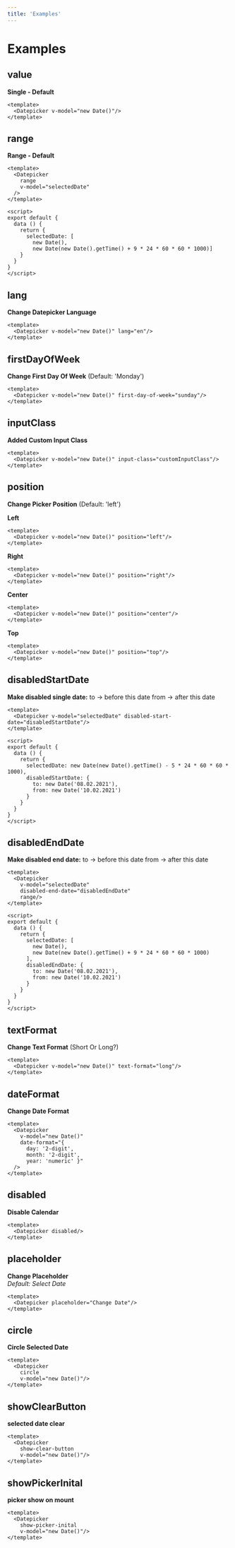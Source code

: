 ```yaml
---
title: 'Examples'
---
```


# Examples


## value
  **Single - Default**
  ```vue
  <template>
    <Datepicker v-model="new Date()"/>
  </template>
  ```
  <Datepicker :value="new Date()"/>

## range
  **Range - Default**
  ```vue
  <template>
    <Datepicker
      range
      v-model="selectedDate"
    />
  </template>

  <script>
  export default {
    data () {
      return {
        selectedDate: [
          new Date(),
          new Date(new Date().getTime() + 9 * 24 * 60 * 60 * 1000)]
      }
    }
  }
  </script>
  ```
  <Datepicker
    :value="[new Date(), new Date(new Date().getTime() + 9 * 24 * 60 * 60 * 1000)]"
    range/>

## lang
  **Change Datepicker Language**
  ```vue
  <template>
    <Datepicker v-model="new Date()" lang="en"/>
  </template>
  ```

  <Datepicker :value="new Date()" lang="en"/>

## firstDayOfWeek

 **Change First Day Of Week** (Default: 'Monday')
  ```vue
  <template>
    <Datepicker v-model="new Date()" first-day-of-week="sunday"/>
  </template>
  ```

  <Datepicker :value="new Date()" first-day-of-week="sunday"/>

## inputClass
  **Added Custom Input Class**
  ```vue
  <template>
    <Datepicker v-model="new Date()" input-class="customInputClass"/>
  </template>
  ```

  <Datepicker :value="new Date()" input-class="customInputClass"/>

## position
  **Change Picker Position** (Default: 'left')

  **Left**
  ```vue
  <template>
    <Datepicker v-model="new Date()" position="left"/>
  </template>
  ```
  <Datepicker :value="new Date()" position="left"/>

  **Right**
  ```vue
  <template>
    <Datepicker v-model="new Date()" position="right"/>
  </template>
  ```

  <Datepicker :value="new Date()" position="right"/>

  **Center**
  ```vue
  <template>
    <Datepicker v-model="new Date()" position="center"/>
  </template>
  ```

  <Datepicker :value="new Date()" position="center"/>
  
  **Top**
  ```vue
  <template>
    <Datepicker v-model="new Date()" position="top"/>
  </template>
  ```

  <Datepicker :value="new Date()" position="top"/>

## disabledStartDate
  **Make disabled single date:**
  to -> before this date
  from -> after this date

  ```vue
  <template>
    <Datepicker v-model="selectedDate" disabled-start-date="disabledStartDate"/>
  </template>

  <script>
  export default {
    data () {
      return {
        selectedDate: new Date(new Date().getTime() - 5 * 24 * 60 * 60 * 1000),
        disabledStartDate: {
          to: new Date('08.02.2021'),
          from: new Date('10.02.2021')
        }
      }
    }
  }
  </script>
  ```

  <Datepicker
    :value="new Date(new Date().getTime() - 5 * 24 * 60 * 60 * 1000)"
    :disabled-start-date="{
      to: new Date('08.02.2021'),
      from: new Date('10.02.2021')
    }"
  />

## disabledEndDate
   **Make disabled end date:**
  to -> before this date
  from -> after this date

  ```vue
  <template>
    <Datepicker
      v-model="selectedDate"
      disabled-end-date="disabledEndDate"
      range/>
  </template>

  <script>
  export default {
    data () {
      return {
        selectedDate: [
          new Date(),
          new Date(new Date().getTime() + 9 * 24 * 60 * 60 * 1000)
        ],
        disabledEndDate: {
          to: new Date('08.02.2021'),
          from: new Date('10.02.2021')
        }
      }
    }
  }
  </script>
  ```

  <Datepicker
    range
    :value="[new Date(),
            new Date(new Date().getTime() + 9 * 24 * 60 * 60 * 1000)]"
    :disabled-end-date="{
      to: new Date('08.02.2021'),
      from: new Date('10.02.2021')
    }"
  />

## textFormat
  
 **Change Text Format** (Short Or Long?)
  ```vue
  <template>
    <Datepicker v-model="new Date()" text-format="long"/>
  </template>
  ```

  <Datepicker :value="new Date()" text-format="long"/>


## dateFormat
  **Change Date Format**
  ```vue
  <template>
    <Datepicker
      v-model="new Date()"
      date-format="{
        day: '2-digit',
        month: '2-digit',
        year: 'numeric' }"
    />
  </template>
  ```

  <Datepicker :value="new Date()" :date-format="{ day: '2-digit', month: '2-digit', year: 'numeric' }"/>

## disabled
  **Disable Calendar**
  ```vue
  <template>
    <Datepicker disabled/>
  </template>
  ```

  <Datepicker disabled/>

## placeholder
  **Change Placeholder**
  <br/>
  *Default: Select Date*
  ```vue
  <template>
    <Datepicker placeholder="Change Date"/>
  </template>
  ```

  <Datepicker  placeholder="Change Date"/>

## circle
  **Circle Selected Date**
  ```vue
  <template>
    <Datepicker
      circle
      v-model="new Date()"/>
  </template>
  ```

  <Datepicker
    circle
    :value="new Date()"/>

## showClearButton
  **selected date clear**
  ```vue
  <template>
    <Datepicker
      show-clear-button
      v-model="new Date()"/>
  </template>
  ```

  <Datepicker
    show-clear-button
    :value="new Date()"/>

## showPickerInital
  **picker show on mount**
  ```vue
  <template>
    <Datepicker
      show-picker-inital
      v-model="new Date()"/>
  </template>
  ```

  <Datepicker
    show-picker-inital
    :value="new Date()"/>
